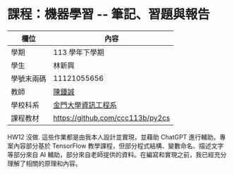# 課程：機器學習 --  筆記、習題與報告

欄位 | 內容
-----|--------
學期 | 113 學年下學期
學生 |  林新興
學號末兩碼 | 11121055656
教師 | [陳鍾誠](https://www.nqu.edu.tw/educsie/index.php?act=blog&code=list&ids=4)
學校科系 | [金門大學資訊工程系](https://www.nqu.edu.tw/educsie/index.php)
課程教材 | https://github.com/ccc113b/py2cs


HW12 沒做. 這些作業都是由我本人設計並實現，並藉助 ChatGPT 進行輔助。專案內容部分基於 TensorFlow 教學課程，但部分程式結構、變數命名、描述文字等部分來自 AI 輔助，部分來自老師提供的資料。在編寫和實現之前，我已經充分理解了相關的原理和內容。
